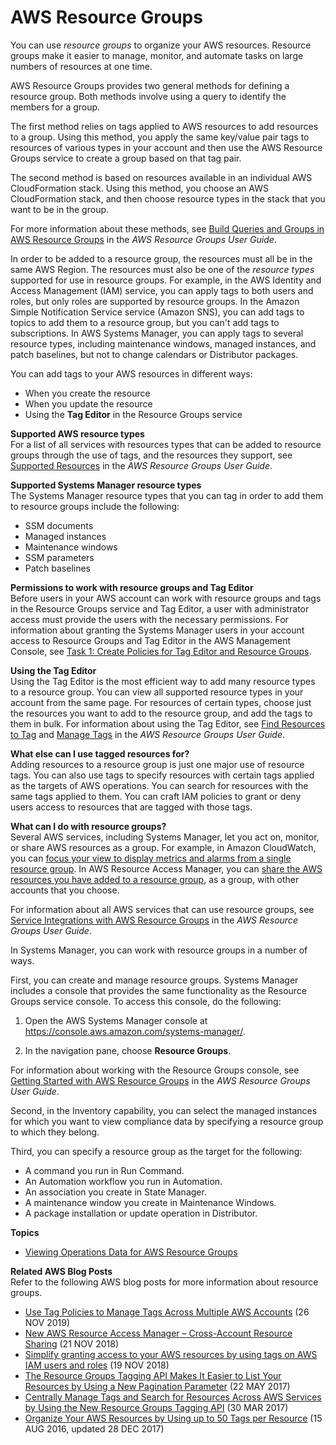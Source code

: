 # AWS Resource Groups<a name="systems-manager-resource-groups"></a>

You can use *resource groups* to organize your AWS resources\. Resource groups make it easier to manage, monitor, and automate tasks on large numbers of resources at one time\.

AWS Resource Groups provides two general methods for defining a resource group\. Both methods involve using a query to identify the members for a group\. 

The first method relies on tags applied to AWS resources to add resources to a group\. Using this method, you apply the same key/value pair tags to resources of various types in your account and then use the AWS Resource Groups service to create a group based on that tag pair\. 

The second method is based on resources available in an individual AWS CloudFormation stack\. Using this method, you choose an AWS CloudFormation stack, and then choose resource types in the stack that you want to be in the group\. 

For more information about these methods, see [Build Queries and Groups in AWS Resource Groups](https://docs.aws.amazon.com/ARG/latest/userguide/gettingstarted-query.html) in the *AWS Resource Groups User Guide*\.

In order to be added to a resource group, the resources must all be in the same AWS Region\. The resources must also be one of the *resource types* supported for use in resource groups\. For example, in the AWS Identity and Access Management \(IAM\) service, you can apply tags to both users and roles, but only roles are supported by resource groups\. In the Amazon Simple Notification Service service \(Amazon SNS\), you can add tags to topics to add them to a resource group, but you can't add tags to subscriptions\. In AWS Systems Manager, you can apply tags to several resource types, including maintenance windows, managed instances, and patch baselines, but not to change calendars or Distributor packages\.

You can add tags to your AWS resources in different ways:
+ When you create the resource
+ When you update the resource
+ Using the **Tag Editor** in the Resource Groups service

**Supported AWS resource types**  
For a list of all services with resources types that can be added to resource groups through the use of tags, and the resources they support, see [Supported Resources](url-arg-user;supported-resources.html) in the *AWS Resource Groups User Guide*\.

**Supported Systems Manager resource types**  
The Systems Manager resource types that you can tag in order to add them to resource groups include the following:
+ SSM documents
+ Managed instances
+ Maintenance windows
+ SSM parameters
+ Patch baselines

**Permissions to work with resource groups and Tag Editor**  
Before users in your AWS account can work with resource groups and tags in the Resource Groups service and Tag Editor, a user with administrator access must provide the users with the necessary permissions\. For information about granting the Systems Manager users in your account access to Resource Groups and Tag Editor in the AWS Management Console, see [Task 1: Create Policies for Tag Editor and Resource Groups](setup-create-users-nonadmin-policies.md)\.

**Using the Tag Editor**  
Using the Tag Editor is the most efficient way to add many resource types to a resource group\. You can view all supported resource types in your account from the same page\. For resources of certain types, choose just the resources you want to add to the resource group, and add the tags to them in bulk\. For information about using the Tag Editor, see [Find Resources to Tag](https://docs.aws.amazon.com/ARG/latest/userguide/find-resources-to-tag.html) and [Manage Tags](https://docs.aws.amazon.com/ARG/latest/userguide/tagging-resources.html) in the *AWS Resource Groups User Guide*\.

**What else can I use tagged resources for?**  
Adding resources to a resource group is just one major use of resource tags\. You can also use tags to specify resources with certain tags applied as the targets of AWS operations\. You can search for resources with the same tags applied to them\. You can craft IAM policies to grant or deny users access to resources that are tagged with those tags\. 

**What can I do with resource groups?**  
Several AWS services, including Systems Manager, let you act on, monitor, or share AWS resources as a group\. For example, in Amazon CloudWatch, you can [focus your view to display metrics and alarms from a single resource group](https://docs.aws.amazon.com/AmazonCloudWatch/latest/monitoring/CloudWatch_Automatic_Dashboards_Resource_Group.html)\. In AWS Resource Access Manager, you can [share the AWS resources you have added to a resource group](https://docs.aws.amazon.com/ram/latest/userguide/shareable.html#shareable-arg), as a group, with other accounts that you choose\. 

For information about all AWS services that can use resource groups, see [Service Integrations with AWS Resource Groups](https://docs.aws.amazon.com/ARG/latest/userguide/orgs_integrated-services-list.html) in the *AWS Resource Groups User Guide*\.

In Systems Manager, you can work with resource groups in a number of ways\.

First, you can create and manage resource groups\. Systems Manager includes a console that provides the same functionality as the Resource Groups service console\. To access this console, do the following:

1. Open the AWS Systems Manager console at [https://console\.aws\.amazon\.com/systems\-manager/](https://console.aws.amazon.com/systems-manager/)\.

1. In the navigation pane, choose **Resource Groups**\.

For information about working with the Resource Groups console, see [Getting Started with AWS Resource Groups](https://docs.aws.amazon.com/ARG/latest/userguide/gettingstarted.html) in the *AWS Resource Groups User Guide*\.

Second, in the Inventory capability, you can select the managed instances for which you want to view compliance data by specifying a resource group to which they belong\.

Third, you can specify a resource group as the target for the following:
+ A command you run in Run Command\.
+ An Automation workflow you run in Automation\. 
+ An association you create in State Manager\.
+ A maintenance window you create in Maintenance Windows\.
+ A package installation or update operation in Distributor\. 

**Topics**
+ [Viewing Operations Data for AWS Resource Groups](viewing-operations-data.md)

**Related AWS Blog Posts**  
Refer to the following AWS blog posts for more information about resource groups\.
+ [Use Tag Policies to Manage Tags Across Multiple AWS Accounts](http://aws.amazon.com/blogs/aws/new-use-tag-policies-to-manage-tags-across-multiple-aws-accounts/) \(26 NOV 2019\)
+ [New AWS Resource Access Manager – Cross\-Account Resource Sharing](http://aws.amazon.com/blogs/aws/new-aws-resource-access-manager-cross-account-resource-sharing/) \(21 NOV 2018\)
+ [Simplify granting access to your AWS resources by using tags on AWS IAM users and roles](http://aws.amazon.com/blogs/security/simplify-granting-access-to-your-aws-resources-by-using-tags-on-aws-iam-users-and-roles/) \(19 NOV 2018\)
+ [The Resource Groups Tagging API Makes It Easier to List Your Resources by Using a New Pagination Parameter](http://aws.amazon.com/blogs/security/the-resource-groups-tagging-api-now-supports-pagination-by-the-number-of-resources-and-automated-pagination-in-the-aws-cli/) \(22 MAY 2017\)
+ [Centrally Manage Tags and Search for Resources Across AWS Services by Using the New Resource Groups Tagging API](http://aws.amazon.com/blogs/security/centrally-manage-tags-and-search-for-resources-across-aws-services-by-using-the-new-resource-groups-tagging-api/) \(30 MAR 2017\)
+ [Organize Your AWS Resources by Using up to 50 Tags per Resource](http://aws.amazon.com/blogs/security/now-organize-your-aws-resources-by-using-up-to-50-tags-per-resource/) \(15 AUG 2016, updated 28 DEC 2017\)